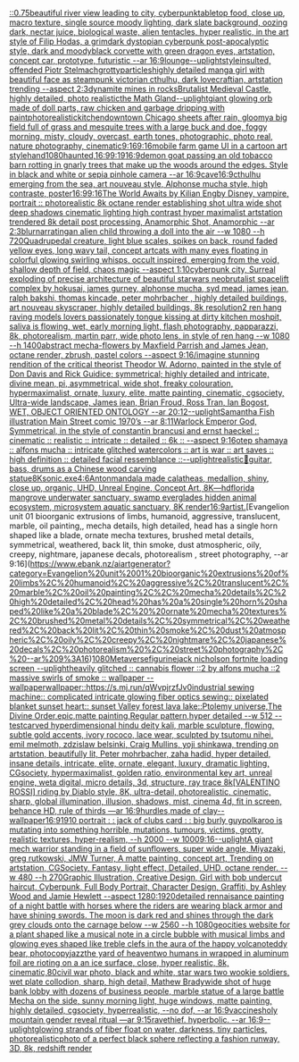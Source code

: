 [::0.75](https://www.ebank.nz/aiartgenerator?category=%3A%3A0.75)[beautiful river view leading to city, cyberpunk](https://www.ebank.nz/aiartgenerator?category=beautiful%20river%20view%20leading%20to%20city%2C%20cyberpunk)[tabletop food, close up, macro texture, single source moody lighting, dark slate background, oozing dark, nectar juice, biological waste, alien tentacles, hyper realistic, in the art style of Filip Hodas, a grimdark dystopian cyberpunk post-apocalyptic style, dark and moody](https://www.ebank.nz/aiartgenerator?category=tabletop%20food%2C%20close%20up%2C%20macro%20texture%2C%20single%20source%20moody%20lighting%2C%20dark%20slate%20background%2C%20oozing%20dark%2C%20nectar%20juice%2C%20biological%20waste%2C%20alien%20tentacles%2C%20hyper%20realistic%2C%20in%20the%20art%20style%20of%20Filip%20Hodas%2C%20a%20grimdark%20dystopian%20cyberpunk%20post-apocalyptic%20style%2C%20dark%20and%20moody)[black corvette with green dragon eyes, artstation, concept car, prototype, futuristic --ar 16:9](https://www.ebank.nz/aiartgenerator?category=black%20corvette%20with%20green%20dragon%20eyes%2C%20artstation%2C%20concept%20car%2C%20prototype%2C%20futuristic%20--ar%2016%3A9)[lounge](https://www.ebank.nz/aiartgenerator?category=lounge)[--uplight](https://www.ebank.nz/aiartgenerator?category=--uplight)[style](https://www.ebank.nz/aiartgenerator?category=style)[insulted, offended Piotr Stelmach](https://www.ebank.nz/aiartgenerator?category=insulted%2C%20offended%20Piotr%20Stelmach)[grotty](https://www.ebank.nz/aiartgenerator?category=grotty)[particles](https://www.ebank.nz/aiartgenerator?category=particles)[highly detailed manga girl with beautiful face as steampunk victorian cthulhu, dark lovecraftian, artstation trending --aspect 2:3](https://www.ebank.nz/aiartgenerator?category=highly%20detailed%20manga%20girl%20with%20beautiful%20face%20as%20steampunk%20victorian%20cthulhu%2C%20dark%20lovecraftian%2C%20artstation%20trending%20--aspect%202%3A3)[dynamite mines in rocks](https://www.ebank.nz/aiartgenerator?category=dynamite%20mines%20in%20rocks)[Brutalist Medieval Castle, highly detailed, photo realistic](https://www.ebank.nz/aiartgenerator?category=Brutalist%20Medieval%20Castle%2C%20highly%20detailed%2C%20photo%20realistic)[the Math Gland](https://www.ebank.nz/aiartgenerator?category=the%20Math%20Gland)[--uplight](https://www.ebank.nz/aiartgenerator?category=--uplight)[giant glowing orb made of doll parts, raw chicken and garbage dripping with paint](https://www.ebank.nz/aiartgenerator?category=giant%20glowing%20orb%20made%20of%20doll%20parts%2C%20raw%20chicken%20and%20garbage%20dripping%20with%20paint)[photorealistic](https://www.ebank.nz/aiartgenerator?category=photorealistic)[kitchen](https://www.ebank.nz/aiartgenerator?category=kitchen)[downtown Chicago sheets after rain, gloomy](https://www.ebank.nz/aiartgenerator?category=downtown%20Chicago%20sheets%20after%20rain%2C%20gloomy)[a big field full of grass and mesquite trees with a large buck and doe, foggy morning, misty, cloudy, overcast, earth tones, photographic, photo real, nature photography, cinematic](https://www.ebank.nz/aiartgenerator?category=a%20big%20field%20full%20of%20grass%20and%20mesquite%20trees%20with%20a%20large%20buck%20and%20doe%2C%20foggy%20morning%2C%20misty%2C%20cloudy%2C%20overcast%2C%20earth%20tones%2C%20photographic%2C%20photo%20real%2C%20nature%20photography%2C%20cinematic)[9:16](https://www.ebank.nz/aiartgenerator?category=9%3A16)[9:16](https://www.ebank.nz/aiartgenerator?category=9%3A16)[mobile farm game UI in a cartoon art style](https://www.ebank.nz/aiartgenerator?category=mobile%20farm%20game%20UI%20in%20a%20cartoon%20art%20style)[hand](https://www.ebank.nz/aiartgenerator?category=hand)[1080](https://www.ebank.nz/aiartgenerator?category=1080)[haunted,](https://www.ebank.nz/aiartgenerator?category=haunted%2C)[16:9](https://www.ebank.nz/aiartgenerator?category=16%3A9)[9:19](https://www.ebank.nz/aiartgenerator?category=9%3A19)[16:9](https://www.ebank.nz/aiartgenerator?category=16%3A9)[demon goat passing an old tobacco barn rotting in gnarly trees that make up the woods around the edges. Style in black and white or sepia pinhole camera --ar 16:9](https://www.ebank.nz/aiartgenerator?category=demon%20goat%20passing%20an%20old%20tobacco%20barn%20rotting%20in%20gnarly%20trees%20that%20make%20up%20the%20woods%20around%20the%20edges.%20Style%20in%20black%20and%20white%20or%20sepia%20pinhole%20camera%20--ar%2016%3A9)[cave](https://www.ebank.nz/aiartgenerator?category=cave)[16:9](https://www.ebank.nz/aiartgenerator?category=16%3A9)[cthulhu emerging from the sea, art nouveau style, Alphonse mucha style, high contraste, poster](https://www.ebank.nz/aiartgenerator?category=cthulhu%20emerging%20from%20the%20sea%2C%20art%20nouveau%20style%2C%20Alphonse%20mucha%20style%2C%20high%20contraste%2C%20poster)[16:9](https://www.ebank.nz/aiartgenerator?category=16%3A9)[9:16](https://www.ebank.nz/aiartgenerator?category=9%3A16)[The World Awaits by Kilian Eng](https://www.ebank.nz/aiartgenerator?category=The%20World%20Awaits%20by%20Kilian%20Eng)[by Disney, vampire, portrait :: photorealistic 8k octane render establishing shot ultra wide shot deep shadows cinematic lighting high contrast  hyper maximalist artstation trendered 8k detail post processing, Anamorphic Shot, Anamorphic --ar 2:3](https://www.ebank.nz/aiartgenerator?category=by%20Disney%2C%20vampire%2C%20portrait%20%3A%3A%20photorealistic%208k%20octane%20render%20establishing%20shot%20ultra%20wide%20shot%20deep%20shadows%20cinematic%20lighting%20high%20contrast%20%20hyper%20maximalist%20artstation%20trendered%208k%20detail%20post%20processing%2C%20Anamorphic%20Shot%2C%20Anamorphic%20--ar%202%3A3)[blur](https://www.ebank.nz/aiartgenerator?category=blur)[narrating](https://www.ebank.nz/aiartgenerator?category=narrating)[an alien child throwing a doll into the air --w 1080 --h 720](https://www.ebank.nz/aiartgenerator?category=an%20alien%20child%20throwing%20a%20doll%20into%20the%20air%20--w%201080%20--h%20720)[Quadrupedal creature, light blue scales, spikes on back, round faded yellow eyes, long wavy tail, concept art](https://www.ebank.nz/aiartgenerator?category=Quadrupedal%20creature%2C%20light%20blue%20scales%2C%20spikes%20on%20back%2C%20round%20faded%20yellow%20eyes%2C%20long%20wavy%20tail%2C%20concept%20art)[cats with many eyes floating in colorful glowing swirling whisps, occult inspired, emerging from the void, shallow depth of field, chaos magic --aspect 1:10](https://www.ebank.nz/aiartgenerator?category=cats%20with%20many%20eyes%20floating%20in%20colorful%20glowing%20swirling%20whisps%2C%20occult%20inspired%2C%20emerging%20from%20the%20void%2C%20shallow%20depth%20of%20field%2C%20chaos%20magic%20--aspect%201%3A10)[cyberpunk city, Surreal exploding of precise architecture of beautiful starwars neobrutalist spacelift complex by hokusai, james gurney, alphonse mucha, syd mead, james jean, ralph bakshi, thomas kincade, peter mohrbacher , highly detailed buildings, art nouveau skyscraper, highly detailed buildings, 8k resolution](https://www.ebank.nz/aiartgenerator?category=cyberpunk%20city%2C%20Surreal%20exploding%20of%20precise%20architecture%20of%20beautiful%20starwars%20neobrutalist%20spacelift%20complex%20by%20hokusai%2C%20james%20gurney%2C%20alphonse%20mucha%2C%20syd%20mead%2C%20james%20jean%2C%20ralph%20bakshi%2C%20thomas%20kincade%2C%20peter%20mohrbacher%20%2C%20highly%20detailed%20buildings%2C%20art%20nouveau%20skyscraper%2C%20highly%20detailed%20buildings%2C%208k%20resolution)[2 ren hang raving models lovers passionately tongue kissing at dirty kitchen moshpit, saliva is flowing, wet, early morning light, flash photography, papparazzi, 8k, photorealism, martin parr, wide photo lens, in style of ren hang --w 1080 --h 1400](https://www.ebank.nz/aiartgenerator?category=2%20ren%20hang%20raving%20models%20lovers%20passionately%20tongue%20kissing%20at%20dirty%20kitchen%20moshpit%2C%20saliva%20is%20flowing%2C%20wet%2C%20early%20morning%20light%2C%20flash%20photography%2C%20papparazzi%2C%208k%2C%20photorealism%2C%20martin%20parr%2C%20wide%20photo%20lens%2C%20in%20style%20of%20ren%20hang%20--w%201080%20--h%201400)[abstract mecha-flowers by Maxfield Parrish and James Jean, octane render, zbrush, pastel colors --aspect 9:16](https://www.ebank.nz/aiartgenerator?category=abstract%20mecha-flowers%20by%20Maxfield%20Parrish%20and%20James%20Jean%2C%20octane%20render%2C%20zbrush%2C%20pastel%20colors%20--aspect%209%3A16)[/imagine stunning rendition of the critical theorist Theodor W. Adorno, painted in the style of Don Davis and Rick Guidice; symmetrical; highly detailed and intricate, divine mean, pi, asymmetrical, wide shot, freaky colouration, hypermaximalist, ornate, luxury, elite, matte painting, cinematic, cgsociety, Ultra-wide landscape, James jean, Brian Froud, Ross Tran, Ian Bogost, WET, OBJECT ORIENTED ONTOLOGY --ar 20:12](https://www.ebank.nz/aiartgenerator?category=/imagine%20stunning%20rendition%20of%20the%20critical%20theorist%20Theodor%20W.%20Adorno%2C%20painted%20in%20the%20style%20of%20Don%20Davis%20and%20Rick%20Guidice%3B%20symmetrical%3B%20highly%20detailed%20and%20intricate%2C%20divine%20mean%2C%20pi%2C%20asymmetrical%2C%20wide%20shot%2C%20freaky%20colouration%2C%20hypermaximalist%2C%20ornate%2C%20luxury%2C%20elite%2C%20matte%20painting%2C%20cinematic%2C%20cgsociety%2C%20Ultra-wide%20landscape%2C%20James%20jean%2C%20Brian%20Froud%2C%20Ross%20Tran%2C%20Ian%20Bogost%2C%20WET%2C%20OBJECT%20ORIENTED%20ONTOLOGY%20--ar%2020%3A12)[--uplight](https://www.ebank.nz/aiartgenerator?category=--uplight)[Samantha Fish illustration Main Street comic 1970’s --ar 8:11](https://www.ebank.nz/aiartgenerator?category=Samantha%20Fish%20illustration%20Main%20Street%20comic%201970%E2%80%99s%20--ar%208%3A11)[Warlock Emperor God, Symmetrical,  in the style of constantin brancusi and ernst haeckel :: cinematic :: realistic :: intricate :: detailed :: 6k :: --aspect 9:16](https://www.ebank.nz/aiartgenerator?category=Warlock%20Emperor%20God%2C%20Symmetrical%2C%20%20in%20the%20style%20of%20constantin%20brancusi%20and%20ernst%20haeckel%20%3A%3A%20cinematic%20%3A%3A%20realistic%20%3A%3A%20intricate%20%3A%3A%20detailed%20%3A%3A%206k%20%3A%3A%20--aspect%209%3A16)[otep shamaya :: alfons mucha :: intricate glitched watercolors :: art is war :: art saves :: high definition :: detailed facial ressemblance ::](https://www.ebank.nz/aiartgenerator?category=otep%20shamaya%20%3A%3A%20alfons%20mucha%20%3A%3A%20intricate%20glitched%20watercolors%20%3A%3A%20art%20is%20war%20%3A%3A%20art%20saves%20%3A%3A%20high%20definition%20%3A%3A%20detailed%20facial%20ressemblance%20%3A%3A)[--uplight](https://www.ebank.nz/aiartgenerator?category=--uplight)[realistic](https://www.ebank.nz/aiartgenerator?category=realistic)[🤪](https://www.ebank.nz/aiartgenerator?category=%F0%9F%A4%AA)[guitar, bass, drums as a Chinese wood carving statue](https://www.ebank.nz/aiartgenerator?category=guitar%2C%20bass%2C%20drums%20as%20a%20Chinese%20wood%20carving%20statue)[8K](https://www.ebank.nz/aiartgenerator?category=8K)[sonic.exe](https://www.ebank.nz/aiartgenerator?category=sonic.exe)[4:6](https://www.ebank.nz/aiartgenerator?category=4%3A6)[Anton](https://www.ebank.nz/aiartgenerator?category=Anton)[mandala made calatheas, medallion, shiny, close up, organic, UHD, Unreal Engine, Concept Art, 8K](https://www.ebank.nz/aiartgenerator?category=mandala%20made%20calatheas%2C%20medallion%2C%20shiny%2C%20close%20up%2C%20organic%2C%20UHD%2C%20Unreal%20Engine%2C%20Concept%20Art%2C%208K)[—hd](https://www.ebank.nz/aiartgenerator?category=%E2%80%94hd)[florida mangrove underwater sanctuary, swamp everglades hidden animal ecosystem, microsystem aquatic sanctuary, 8K render](https://www.ebank.nz/aiartgenerator?category=florida%20mangrove%20underwater%20sanctuary%2C%20swamp%20everglades%20hidden%20animal%20ecosystem%2C%20microsystem%20aquatic%20sanctuary%2C%208K%20render)[16:9](https://www.ebank.nz/aiartgenerator?category=16%3A9)[artist.](https://www.ebank.nz/aiartgenerator?category=artist.)[Evangelion unit 01 bioorganic extrusions of limbs, humanoid, aggressive, translucent, marble, oil painting,, mecha details, high detailed, head has a single horn shaped like a blade,  ornate mecha textures, brushed metal details, symmetrical, weathered, back lit, thin smoke, dust atmospheric, oily, creepy, nightmare, japanese decals, photorealism , street photography, --ar 9:16](https://www.ebank.nz/aiartgenerator?category=Evangelion%20unit%2001%20bioorganic%20extrusions%20of%20limbs%2C%20humanoid%2C%20aggressive%2C%20translucent%2C%20marble%2C%20oil%20painting%2C%2C%20mecha%20details%2C%20high%20detailed%2C%20head%20has%20a%20single%20horn%20shaped%20like%20a%20blade%2C%20%20ornate%20mecha%20textures%2C%20brushed%20metal%20details%2C%20symmetrical%2C%20weathered%2C%20back%20lit%2C%20thin%20smoke%2C%20dust%20atmospheric%2C%20oily%2C%20creepy%2C%20nightmare%2C%20japanese%20decals%2C%20photorealism%20%2C%20street%20photography%2C%20--ar%209%3A16)[1080](https://www.ebank.nz/aiartgenerator?category=1080)[Metaverse](https://www.ebank.nz/aiartgenerator?category=Metaverse)[figurine](https://www.ebank.nz/aiartgenerator?category=figurine)[jack nicholson fortnite loading screen --uplight](https://www.ebank.nz/aiartgenerator?category=jack%20nicholson%20fortnite%20loading%20screen%20--uplight)[heavily glitched :: cannabis flower ::2 by alfons mucha ::2 massive swirls of smoke :: wallpaper --wallpaper](https://www.ebank.nz/aiartgenerator?category=heavily%20glitched%20%3A%3A%20cannabis%20flower%20%3A%3A2%20by%20alfons%20mucha%20%3A%3A2%20massive%20swirls%20of%20smoke%20%3A%3A%20wallpaper%20--wallpaper)[wallpaper::](https://www.ebank.nz/aiartgenerator?category=wallpaper%3A%3A)[<https://s.mj.run/qWvpjrzfJv0>](https://www.ebank.nz/aiartgenerator?category=%3Chttps%3A//s.mj.run/qWvpjrzfJv0%3E)[industrial sewing machine:: complicated intricate glowing fiber optics sewing:: pixelated blanket sunset heart:: sunset Valley forest lava lake::](https://www.ebank.nz/aiartgenerator?category=industrial%20sewing%20machine%3A%3A%20complicated%20intricate%20glowing%20fiber%20optics%20sewing%3A%3A%20pixelated%20blanket%20sunset%20heart%3A%3A%20sunset%20Valley%20forest%20lava%20lake%3A%3A)[Ptolemy universe,The Divine Order,epic,matte painting,Regular pattern,hyper detailed --w 512 --test](https://www.ebank.nz/aiartgenerator?category=Ptolemy%20universe%2CThe%20Divine%20Order%2Cepic%2Cmatte%20painting%2CRegular%20pattern%2Chyper%20detailed%20--w%20512%20--test)[carved hyperdimensional hindu deity kali, marble sculpture, flowing, subtle gold accents, ivory rococo, lace wear, sculpted by tsutomu nihei, emil melmoth, zdzislaw belsinki, Craig Mullins, yoji shinkawa, trending on artstation, beautifully lit, Peter mohrbacher, zaha hadid, hyper detailed, insane details, intricate, elite, ornate, elegant, luxury, dramatic lighting, CGsociety, hypermaximalist, golden ratio, environmental key art, unreal engine, weta digital, micro details, 3d, structure, ray trace 8k](https://www.ebank.nz/aiartgenerator?category=carved%20hyperdimensional%20hindu%20deity%20kali%2C%20marble%20sculpture%2C%20flowing%2C%20subtle%20gold%20accents%2C%20ivory%20rococo%2C%20lace%20wear%2C%20sculpted%20by%20tsutomu%20nihei%2C%20emil%20melmoth%2C%20zdzislaw%20belsinki%2C%20Craig%20Mullins%2C%20yoji%20shinkawa%2C%20trending%20on%20artstation%2C%20beautifully%20lit%2C%20Peter%20mohrbacher%2C%20zaha%20hadid%2C%20hyper%20detailed%2C%20insane%20details%2C%20intricate%2C%20elite%2C%20ornate%2C%20elegant%2C%20luxury%2C%20dramatic%20lighting%2C%20CGsociety%2C%20hypermaximalist%2C%20golden%20ratio%2C%20environmental%20key%20art%2C%20unreal%20engine%2C%20weta%20digital%2C%20micro%20details%2C%203d%2C%20structure%2C%20ray%20trace%208k)[[VALENTINO ROSSI] riding by Diablo style, 8K, ultra-detail, photorealistic, cinematic, sharp, global illumination, illusion, shadows, mist, cinema 4d, fit in screen, behance HD, rule of thirds —ar 16:9](https://www.ebank.nz/aiartgenerator?category=%5BVALENTINO%20ROSSI%5D%20riding%20by%20Diablo%20style%2C%208K%2C%20ultra-detail%2C%20photorealistic%2C%20cinematic%2C%20sharp%2C%20global%20illumination%2C%20illusion%2C%20shadows%2C%20mist%2C%20cinema%204d%2C%20fit%20in%20screen%2C%20behance%20HD%2C%20rule%20of%20thirds%20%E2%80%94ar%2016%3A9)[hurdles,made of clay](https://www.ebank.nz/aiartgenerator?category=hurdles%2Cmade%20of%20clay)[--wallpaper](https://www.ebank.nz/aiartgenerator?category=--wallpaper)[16:9](https://www.ebank.nz/aiartgenerator?category=16%3A9)[1910 portrait : :  jack of clubs card : : big burly guy](https://www.ebank.nz/aiartgenerator?category=1910%20portrait%20%3A%20%3A%20%20jack%20of%20clubs%20card%20%3A%20%3A%20big%20burly%20guy)[polkaroo is mutating into something horrible, mutations, tumours, victims, grotty, realistic textures, hyper-realism, --h 2000 --w 1000](https://www.ebank.nz/aiartgenerator?category=polkaroo%20is%20mutating%20into%20something%20horrible%2C%20mutations%2C%20tumours%2C%20victims%2C%20grotty%2C%20realistic%20textures%2C%20hyper-realism%2C%20--h%202000%20--w%201000)[9:16](https://www.ebank.nz/aiartgenerator?category=9%3A16)[--uplight](https://www.ebank.nz/aiartgenerator?category=--uplight)[A giant mech warrior standing in a field of sunflowers, super wide angle, Miyazaki, greg rutkowski, JMW Turner, A matte painting, concept art, Trending on artstation, CGSociety, Fantasy, light effect, Detailed, UHD, octane render. --w 480 --h 270](https://www.ebank.nz/aiartgenerator?category=A%20giant%20mech%20warrior%20standing%20in%20a%20field%20of%20sunflowers%2C%20super%20wide%20angle%2C%20Miyazaki%2C%20greg%20rutkowski%2C%20JMW%20Turner%2C%20A%20matte%20painting%2C%20concept%20art%2C%20Trending%20on%20artstation%2C%20CGSociety%2C%20Fantasy%2C%20light%20effect%2C%20Detailed%2C%20UHD%2C%20octane%20render.%20--w%20480%20--h%20270)[Graphic Illustration, Creative Design, Girl with bob undercut haircut, Cyberpunk, Full Body Portrait, Character Design, Graffiti, by Ashley Wood and Jamie Hewlett --aspect 1280:1920](https://www.ebank.nz/aiartgenerator?category=Graphic%20Illustration%2C%20Creative%20Design%2C%20Girl%20with%20bob%20undercut%20haircut%2C%20Cyberpunk%2C%20Full%20Body%20Portrait%2C%20Character%20Design%2C%20Graffiti%2C%20by%20Ashley%20Wood%20and%20Jamie%20Hewlett%20--aspect%201280%3A1920)[detailed rennaisance painting of a night battle with horses where the riders are wearing black armor and have shining swords.  The moon is dark red and shines through the dark grey clouds onto the carnage below --w 2560 --h 1080](https://www.ebank.nz/aiartgenerator?category=detailed%20rennaisance%20painting%20of%20a%20night%20battle%20with%20horses%20where%20the%20riders%20are%20wearing%20black%20armor%20and%20have%20shining%20swords.%20%20The%20moon%20is%20dark%20red%20and%20shines%20through%20the%20dark%20grey%20clouds%20onto%20the%20carnage%20below%20--w%202560%20--h%201080)[geocities website for a plant shaped like a musical note in a circle bubble with musical limbs and glowing eyes shaped like treble clefs in the aura of the happy volcano](https://www.ebank.nz/aiartgenerator?category=geocities%20website%20for%20a%20plant%20shaped%20like%20a%20musical%20note%20in%20a%20circle%20bubble%20with%20musical%20limbs%20and%20glowing%20eyes%20shaped%20like%20treble%20clefs%20in%20the%20aura%20of%20the%20happy%20volcano)[teddy bear, photocopy](https://www.ebank.nz/aiartgenerator?category=teddy%20bear%2C%20photocopy)[jazz](https://www.ebank.nz/aiartgenerator?category=jazz)[the yard of heaven](https://www.ebank.nz/aiartgenerator?category=the%20yard%20of%20heaven)[two humans in wrapped in aluminum foil are rioting on a an ice surface, close, hyper realistic, 8k, cinematic,](https://www.ebank.nz/aiartgenerator?category=two%20humans%20in%20wrapped%20in%20aluminum%20foil%20are%20rioting%20on%20a%20an%20ice%20surface%2C%20close%2C%20hyper%20realistic%2C%208k%2C%20cinematic%2C)[80](https://www.ebank.nz/aiartgenerator?category=80)[civil war photo, black and white, star wars two wookie soldiers, wet plate collodion, sharp, high detail, Mathew Brady](https://www.ebank.nz/aiartgenerator?category=civil%20war%20photo%2C%20black%20and%20white%2C%20star%20wars%20two%20wookie%20soldiers%2C%20wet%20plate%20collodion%2C%20sharp%2C%20high%20detail%2C%20Mathew%20Brady)[wide shot of huge bank lobby with dozens of business people, marble statue of a large battle Mecha on the side, sunny morning light, huge windows, matte painting, highly detailed, cgsociety, hyperrealistic, --no dof, --ar 16:9](https://www.ebank.nz/aiartgenerator?category=wide%20shot%20of%20huge%20bank%20lobby%20with%20dozens%20of%20business%20people%2C%20marble%20statue%20of%20a%20large%20battle%20Mecha%20on%20the%20side%2C%20sunny%20morning%20light%2C%20huge%20windows%2C%20matte%20painting%2C%20highly%20detailed%2C%20cgsociety%2C%20hyperrealistic%2C%20--no%20dof%2C%20--ar%2016%3A9)[vaccines](https://www.ebank.nz/aiartgenerator?category=vaccines)[holy mountain gender reveal ritual —ar 9:15](https://www.ebank.nz/aiartgenerator?category=holy%20mountain%20gender%20reveal%20ritual%20%E2%80%94ar%209%3A15)[rave](https://www.ebank.nz/aiartgenerator?category=rave)[thief.  hyperbolic.  --ar 16:9](https://www.ebank.nz/aiartgenerator?category=thief.%20%20hyperbolic.%20%20--ar%2016%3A9)[--uplight](https://www.ebank.nz/aiartgenerator?category=--uplight)[glowing strands of fiber float on water, darkness, tiny particles, photorealistic](https://www.ebank.nz/aiartgenerator?category=glowing%20strands%20of%20fiber%20float%20on%20water%2C%20darkness%2C%20tiny%20particles%2C%20photorealistic)[photo of a perfect black sphere reflecting a fashion runway, 3D, 8k, redshift render](https://www.ebank.nz/aiartgenerator?category=photo%20of%20a%20perfect%20black%20sphere%20reflecting%20a%20fashion%20runway%2C%203D%2C%208k%2C%20redshift%20render)